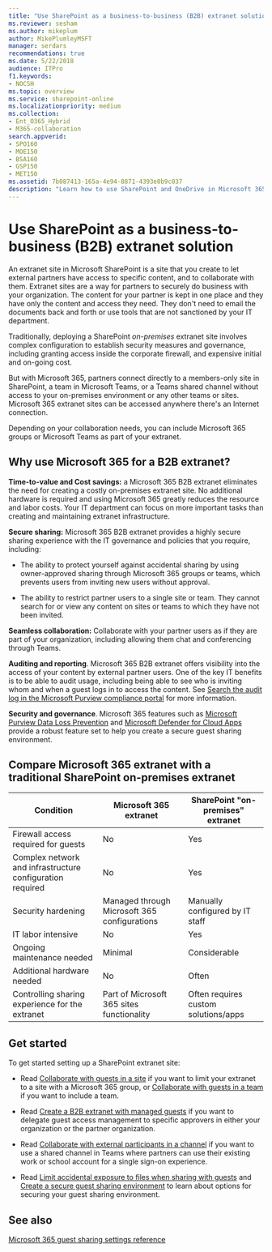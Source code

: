```yaml
---
title: "Use SharePoint as a business-to-business (B2B) extranet solution"
ms.reviewer: sesham
ms.author: mikeplum
author: MikePlumleyMSFT
manager: serdars
recommendations: true
ms.date: 5/22/2018
audience: ITPro
f1.keywords:
- NOCSH
ms.topic: overview
ms.service: sharepoint-online
ms.localizationpriority: medium
ms.collection:  
- Ent_O365_Hybrid
- M365-collaboration
search.appverid:
- SPO160
- MOE150
- BSA160
- GSP150
- MET150
ms.assetid: 7b087413-165a-4e94-8871-4393e0b9c037
description: "Learn how to use SharePoint and OneDrive in Microsoft 365 as a Business to Business (B2B) extranet solution"
---
```


# Use SharePoint as a business-to-business (B2B) extranet solution

An extranet site in Microsoft SharePoint is a site that you create to let external partners have access to specific content, and to collaborate with them. Extranet sites are a way for partners to securely do business with your organization. The content for your partner is kept in one place and they have only the content and access they need. They don't need to email the documents back and forth or use tools that are not sanctioned by your IT department.
  
Traditionally, deploying a SharePoint  *on-premises*  extranet site involves complex configuration to establish security measures and governance, including granting access inside the corporate firewall, and expensive initial and on-going cost.
  
But with Microsoft 365, partners connect directly to a members-only site in SharePoint, a team in Microsoft Teams, or a Teams shared channel without access to your on-premises environment or any other teams or sites. Microsoft 365 extranet sites can be accessed anywhere there's an Internet connection.
  
Depending on your collaboration needs, you can include Microsoft 365 groups or Microsoft Teams as part of your extranet.

## Why use Microsoft 365 for a B2B extranet?

 **Time-to-value and Cost savings:** a Microsoft 365 B2B extranet eliminates the need for creating a costly on-premises extranet site. No additional hardware is required and using Microsoft 365 greatly reduces the resource and labor costs. Your IT department can focus on more important tasks than creating and maintaining extranet infrastructure. 
  
 **Secure sharing:** Microsoft 365 B2B extranet provides a highly secure sharing experience with the IT governance and policies that you require, including: 
  
- The ability to protect yourself against accidental sharing by using  owner-approved sharing through Microsoft 365 groups or teams, which prevents users from inviting new users without approval. 
    
- The ability to restrict partner users to a single site or team. They cannot search for or view any content on sites or teams to which they have not been invited.
    
 **Seamless collaboration:** Collaborate with your partner users as if they are part of your organization, including allowing them chat and conferencing through Teams. 
  
 **Auditing and reporting**. Microsoft 365 B2B extranet offers visibility into the access of your content by external partner users. One of the key IT benefits is to be able to audit usage, including being able to see who is inviting whom and when a guest logs in to access the content. See [Search the audit log in the Microsoft Purview compliance portal](/microsoft-365/compliance/search-the-audit-log-in-security-and-compliance) for more information.

 **Security and governance**. Microsoft 365 features such as [Microsoft Purview Data Loss Prevention](/microsoft-365/compliance/dlp-learn-about-dlp) and [Microsoft Defender for Cloud Apps](/cloud-app-security/what-is-cloud-app-security) provide a robust feature set to help you create a secure guest sharing environment.
  
## Compare Microsoft 365 extranet with a traditional SharePoint on-premises extranet

|**Condition** |**Microsoft 365 extranet** |**SharePoint "on-premises" extranet** |
|-----|-----|-----|
|Firewall access required for guests |No |Yes |
|Complex network and infrastructure configuration required |No |Yes |
|Security hardening |Managed through Microsoft 365 configurations |Manually configured by IT staff |
|IT labor intensive  |No  |Yes |
|Ongoing maintenance needed  |Minimal |Considerable |
|Additional hardware needed  |No |Often |
|Controlling sharing experience for the extranet  |Part of Microsoft 365 sites functionality |Often requires custom solutions/apps |

## Get started

To get started setting up a SharePoint extranet site:
  
- Read [Collaborate with guests in a site](/Office365/Enterprise/collaborate-in-a-site) if you want to limit your extranet to a site with a Microsoft 365 group, or [Collaborate with guests in a team](/Office365/Enterprise/collaborate-as-a-team) if you want to include a team.

- Read [Create a B2B extranet with managed guests](/Office365/Enterprise/b2b-extranet) if you want to delegate guest access management to specific approvers in either your organization or the partner organization. 

- Read [Collaborate with external participants in a channel](/microsoft-365/solutions/collaborate-teams-direct-connect) if you want to use a shared channel in Teams where partners can use their existing work or school account for a single sign-on experience.
    
- Read [Limit accidental exposure to files when sharing with guests](/Office365/Enterprise/sharing-limit-accidental-exposure) and [Create a secure guest sharing environment](/Office365/Enterprise/create-a-secure-guest-sharing-environment) to learn about options for securing your guest sharing environment.   

## See also

[Microsoft 365 guest sharing settings reference](/Office365/Enterprise/microsoft-365-guest-settings)
